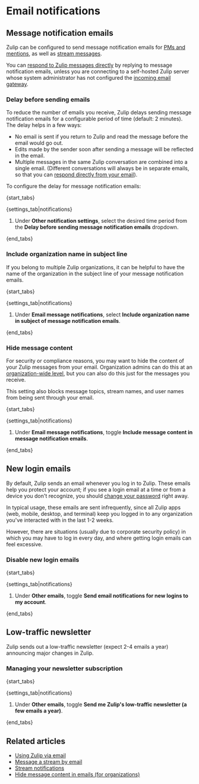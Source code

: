 # Email notifications

## Message notification emails

Zulip can be configured to send message notification emails for [PMs
and mentions](/help/pm-mention-alert-notifications), as well as
[stream messages](/help/stream-notifications).

You can [respond to Zulip messages directly][reply-from-email] by
replying to message notification emails, unless you are connecting to
a self-hosted Zulip server whose system administrator has not
configured the [incoming email gateway][incoming-email-gateway].

[incoming-email-gateway]: https://zulip.readthedocs.io/en/latest/production/email-gateway.html

### Delay before sending emails

To reduce the number of emails you receive, Zulip
delays sending message notification emails for a configurable period
of time (default: 2 minutes).  The delay
helps in a few ways:

* No email is sent if you return to Zulip and read the message before
  the email would go out.
* Edits made by the sender soon after sending a message will be
  reflected in the email.
* Multiple messages in the same Zulip conversation are combined into
  a single email. (Different conversations will always be
  in separate emails, so that you can
  [respond directly from your email][reply-from-email]).

[reply-from-email]: /help/using-zulip-via-email

To configure the delay for message notification emails:

{start_tabs}

{settings_tab|notifications}

1. Under **Other notification settings**, select the desired time period from the
   **Delay before sending message notification emails** dropdown.

{end_tabs}


### Include organization name in subject line

If you belong to multiple Zulip organizations, it can be helpful to have the
name of the organization in the subject line of your message notification emails.

{start_tabs}

{settings_tab|notifications}

1. Under **Email message notifications**, select
   **Include organization name in subject of message notification emails**.

{end_tabs}


### Hide message content

For security or compliance reasons, you may want to hide the content of your
Zulip messages from your email. Organization admins can do this at an
[organization-wide level](/help/hide-message-content-in-emails), but you can
also do this just for the messages you receive.

This setting also blocks message topics, stream names, and user names from
being sent through your email.

{start_tabs}

{settings_tab|notifications}

1. Under **Email message notifications**, toggle
   **Include message content in message notification emails**.

{end_tabs}

## New login emails

By default, Zulip sends an email whenever you log in to Zulip. These emails
help you protect your account; if you see a login email at a time or from a
device you don't recognize, you should
[change your password](/help/change-your-password) right away.

In typical usage, these emails are sent infrequently, since all Zulip apps
(web, mobile, desktop, and terminal) keep you logged in to any organization
you've interacted with in the last 1-2 weeks.

However, there are situations (usually due to corporate security policy) in
which you may have to log in every day, and where getting login emails can
feel excessive.

### Disable new login emails

{start_tabs}

{settings_tab|notifications}

1. Under **Other emails**, toggle
   **Send email notifications for new logins to my account**.

{end_tabs}

## Low-traffic newsletter

Zulip sends out a low-traffic newsletter (expect 2-4 emails a year)
announcing major changes in Zulip.

### Managing your newsletter subscription

{start_tabs}

{settings_tab|notifications}

1. Under **Other emails**, toggle
   **Send me Zulip's low-traffic newsletter (a few emails a year)**.

{end_tabs}

## Related articles

* [Using Zulip via email](/help/using-zulip-via-email)
* [Message a stream by email](/help/message-a-stream-by-email)
* [Stream notifications](/help/stream-notifications)
* [Hide message content in emails (for organizations)](/help/hide-message-content-in-emails)
